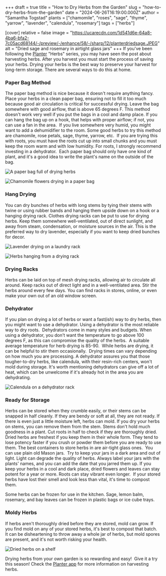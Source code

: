 +++
draft = true
title = "How to Dry Herbs from the Garden"
slug = "how-to-dry-herbs-from-the-garden"
date = "2024-06-26T16:19:00.000Z"
author = "Samantha Togstad"
plants = ["chamomile", "roses", "sage", "thyme", "yarrow", "lavender", "calendula", "rosemary"]
tags = ["herbs"]

[cover]
relative = false
image = "https://ucarecdn.com/1d541d6e-64a8-4ba6-bfa2-7c05acd68144/-/preview/-/enhance/58/-/sharp/12/planterdriedsage.JPEG"
alt = "Dried sage and rosemary in airtight glass jars"
+++
If you've been following the [Planter](https://planter.garden/) "Herbs" series, you may have seen the post about harvesting herbs. After you harvest you must start the process of saving your herbs.  Drying your herbs is the best way to preserve your harvest for long-term storage. There are several ways to do this at home. 

### Paper Bag Method

The paper bag method is nice because it doesn't require anything fancy.  Place your herbs in a clean paper bag, ensuring not to fill it too much because good air circulation is critical for successful drying. Leave the bag somewhere with good airflow, that is above 65 degrees F. This method doesn't work very well if you put the bags in a cool and damp place. If you can hang the bag up on a hook, that helps with proper airflow; if not, you can use a fan in the area.  If you live somewhere very humid, you might want to add a dehumidifier to the room. Some good herbs to try this method are chamomile, rose petals, sage, thyme, yarrow, etc.  If you are trying this with roots, you must have the roots cut up into small chunks and you must keep the room warm and with low humidity. For roots, I strongly recommend investing in a dehydrator.  Each paper bag should only have one kind of plant, and it's a good idea to write the plant's name on the outside of the bag.

![A paper bag full of drying herbs](https://ucarecdn.com/ff94f624-d52b-4ead-ab5a-4bb7e7ca3b4d/-/preview/-/enhance/50/planterpaperbag.JPEG "Give your paper bags a gentle shake every couple of days")

![Chamomile flowers drying in a paper bag](https://ucarecdn.com/cf2fd146-1dd7-4098-8ee2-23d861fff795/-/preview/-/rotate/90/-/enhance/73/-/sharp/11/planterchamoinbag.JPEG "These German chamomile flowers need a few more days of drying")

### Hang Drying

You can dry bunches of herbs with long stems by tying their stems with twine or using rubber bands and hanging them upside down on a hook or a hanging drying rack. Clothes drying racks can be put to use for drying herbs. Keep them somewhere well-ventilated, out of direct sunlight, and away from steam, condensation, or moisture sources in the air. This is the preferred way to dry lavender, especially if you want to keep dried bunches for decor. 

![Lavender drying on a laundry rack](https://ucarecdn.com/1f7f7ec5-9f15-4cb5-9cc5-054619b2d13a/-/preview/-/enhance/60/lavenderdrying.JPEG "You can dry herbs using a clothes rack")

![Herbs hanging from a drying rack](https://ucarecdn.com/1b849013-d64e-46b9-86cf-b79b5119db7e/-/preview/-/enhance/50/planterhangdrying.JPEG)

### Drying Racks

Herbs can be laid on top of mesh drying racks, allowing air to circulate all around. Keep racks out of direct light and in a well-ventilated area. Stir the herbs around every few days. You can find racks in stores, online, or even make your own out of an old window screen. 

### Dehydrator

If you plan on drying a lot of herbs or want a fast(ish) way to dry herbs, then you might want to use a dehydrator. Using a dehydrator is the most reliable way to dry roots.  Dehydrators come in many styles and budgets. When using a dehydrator, you don't want the temperature to go above 100 degrees F, as this can compromise the quality of the herbs.  A suitable average temperature for herb drying is 85-90.  While herbs are drying, it can be helpful to stir them occasionally.  Drying times can vary depending on how much you are processing. A dehydrator assures you that those tougher-to-dry herbs, like calendula, with their resin-rich centers, won't mold during storage. It's worth mentioning dehydrators can give off a lot of heat, which can be unwelcome if it's already hot in the area you are dehydrating.  

![Calendula on a dehydrator rack](https://ucarecdn.com/ec990351-ab97-4986-ad3f-d0c39259d49f/-/preview/-/rotate/90/dryingcalendula.JPEG)

### Ready for Storage

Herbs can be stored when they crumble easily, or their stems can be snapped in half cleanly. If they are bendy or soft at all, they are not ready. If there is even just a little moisture left, herbs can mold. If you dry your herbs on stems, you can remove them from the stem. Stems don't hold much goodness in a plant. Cut roots in half to check if they are thoroughly dried.  Dried herbs are freshest if you keep them in their whole form. They tend to lose potency faster if you crush or powder them before you are ready to use them. The best containers to store herbs in are air-tight glass ones.  You can use plain old Mason jars.  Try to keep your jars in a dark area and out of light. Light can degrade the quality of herbs. Always label your jars with the plants' names, and you can add the date that you jarred them up. If you keep your herbs in a cool and dark place, dried flowers and leaves can stay potent for a year or more. Roots can stay vibrant even longer.  If your stored herbs have lost their smell and look less than vital, it's time to compost them.

Some herbs can be frozen for use in the kitchen. Sage, lemon balm, rosemary, and bay leaves can be frozen in plastic bags or ice cube trays.  

### Moldy Herbs

If herbs aren't thoroughly dried before they are stored, mold can grow. If you find mold on any of your stored herbs, it's best to compost that batch.  It can be disheartening to throw away a whole jar of herbs, but mold spores are present, and it's not worth risking your health. 

![Dried herbs on a shelf](https://ucarecdn.com/30ee9f94-4544-4bfe-9b64-6d5ee2c55705/planterherbshelf.JPEG)

Drying herbs from your own garden is so rewarding and easy!  Give it a try this season! Check the [Planter app](https://planter.garden/) for more information on harvesting herbs.
